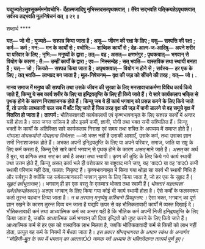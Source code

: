 **यद्युज्यतेऽसुवसुकर्ममनोवचोभि-** **र्देहात्मजादिषु नृभिस्तदसत्पृथक्त्वात् ।** **तैरेव सद्भवति यति्क्रयतेऽपृथक्त्वात्** **सर्वस्य तद्भवति मूलनिषेचनं यत् ॥ २९॥** 

शब्दार्थ **** 

**यत्—** **जो भी** **; युज्यते—** **सश्पन्न किया जाता है** **; असु—** **जीवन की रक्षा के लिए** **; वसु—** **सश्पत्ति की रक्षा** **; कर्म—** **कर्म** **; मन:—** **मन के कार्यों से** **; वचोभि:—** **शाब्दिक कार्यों से** **; देह-आत्म-ज-आदिषु—** **अपने शरीर या परिवार के लिए** **; नृभि:—** **मनुष्यों के** **द्वारा** **; तत्—** **वह** **; असत्—** **क्षणभंगुर** **; पृथक्त्वात्—** **भगवान् से वियोग के कारण** **; तै:—** **उन्हीं कार्यों के द्वारा** **; एव—** **निस्सन्देह** **;** **सत् भवति—** **वास्तविक तथा स्थायी बनता है** **; यत्—** **जो** **; क्रियते—** **सश्पन्न किया जाता है** **; अपृथक्त्वात्—** **वियोग न होने से** **;** **सर्वस्य—** **हर एक के लिए** **; तत् भवति—** **लाभप्रद बन जाता है** **; मूल-निषेचनम्—** **वृक्ष की जड़ को सींचने की तरह** **; यत्—** **जो।** **.** 

**मानव समाज में मनुष्य की सश्पत्ति तथा उसके जीवन की सुरक्षा के लिए** **मनसावाचाकर्मणा विविध कार्य किये जाते हैं, किन्तु ये सब कार्य शरीर के लिए या इन्द्रियतृप्ति** **के लिए ही किये जाते हैं। ये सारे कार्यकलाप भकि्त से पृथक् होने के कारण निराशाजनक होते** **हैं। किन्तु जब ये ही कार्य भगवान् को प्रसन्न करने के लिए किये जाते हैं, तो उनके लाभकारी** **फल सब में बाँट दिए जाते हैं जिस तरह वृक्ष की जड़ में पानी डालने से वह समूचे वृक्ष में** **वितरित हो जाता है।** **तात्पर्य :** भौतिकतावादी कार्यकलापों एवं कृष्णभावनामृत के लिए सश्पन्न कार्यों में अन्तर यही होता है। सारा जगत सक्रिय है और इसमें कर्मी, ज्ञानी, योगी तथा भक्त सभी सश्मिलित हैं। किन्तु भक्तों के कार्यों के अतिरिक्त सारे कार्यकलाप निराशा एवं समय तथा शक्ति के अपव्यय में समाप्त होते हैं। *मोघाशा मोघकर्माणो मोघज्ञाना विचेतस:* —जो भक्त नहीं है उसकी आशाएँ, उसके कर्म, तथा उसका ज्ञान सभी निराशाजनक होते हैं। अभक्त अपनी इनि्द्रयतृप्ति के लिए या अपने परिवार, समाज, जाति या राष्ट्र के लिए कर्म करता है, किन्तु ऐसे सारे कार्य भगवान् से पृथक् होने के कारण *असत्* माने जाते हैं। *असत्* का अर्थ है बुरा, या क्षणिक तथा *सत्* का अर्थ है अच्छा तथा स्थायी। कृष्ण की तुष्टि के लिए किये गये कार्य स्थायी तथा उत्तम होते हैं, किन्तु असत् कार्य भले ही परोपकार या राष्ट्रवाद माने जाए, यह 'वादÓ या वह 'वादÓ कभी स्थायी परिणाम नहीं देता, फलत: निकृष्ट हैं। कृष्णभावनामृत में किया गया थोड़ा सा कार्य भी स्थायी निधि है और सर्वशुभ है क्योंकि यह सर्वकल्याणकारी भगवान् कृष्ण के लिए किया जाता है, जो हर एक के सुहृद हैं ( *सुहृदं सर्वभूतानाम्* )। भगवान् ही हर एक वस्तु के एकमात्र भोक्ता तथा स्वामी हैं ( *भोक्तारं यज्ञतपसां सर्वलोकमहेश्वरम्* ) अतएव भगवान् के लिए किया गया कोई भी कार्य स्थायी होता है। ऐसे कर्मों के फलस्वरूप कर्ता तुरन्त पहचान लिया जाता है। *न च तस्मान् मनुष्येषु कश्चिन्मे प्रियकृत्तम:।* ऐसा भक्त, भगवान् का पूर्ण ज्ञान रखने के कारण तुरन्त दिव्य बन जाता है यद्यपि ऊपर से वह भौतिकतावादी कार्यों में व्यस्त दिखाई दे। भौतिकतावादी कर्म तथा आध्यात्मिक कर्म का अन्तर यही है कि भौतिक कर्म अपनी निजी इनि्द्रयतृप्ति के लिए किया जाता है, जबकि आध्यात्मिक कर्म भगवान् की दिव्य इन्द्रियों को तुष्ट करने के लिए किये जाते हैं। आध्यात्मिक कर्म से हर एक को वास्तविक लाभ मिलता है, जबकि भौतिकतावादी कर्म से किसी को लाभ नहीं होता, प्रत्युत वह कर्म के नियमों में बँधता जाता है। *इस प्रकार श्रीमद्भागवत के अष्टम स्कंध के अन्तर्गत ''मोहिनी-मूॢत के रूप में भगवान् का* *अवतारÓÓ नामक नवें अध्याय के भक्तिवेदान्त तात्पर्य पूर्ण हुए।* 